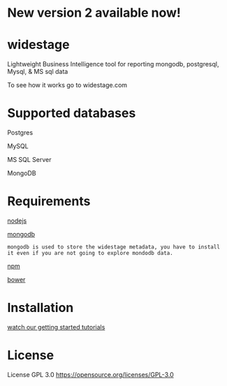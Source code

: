 # New version 2 available now!


# widestage
Lightweight Business Intelligence tool for reporting mongodb, postgresql, Mysql, &amp; MS sql data

To see how it works go to widestage.com

# Supported databases

Postgres

MySQL

MS SQL Server

MongoDB 

# Requirements

[nodejs](https://nodejs.org)

[mongodb](https://www.mongodb.org)

    mongodb is used to store the widestage metadata, you have to install it even if you are not going to explore mondodb data.

[npm](https://www.npmjs.com)

[bower](http://bower.io)


# Installation

[watch our getting started tutorials](http://widestage.com/en/wp/p/getting-started-reports)



# License
License GPL 3.0
https://opensource.org/licenses/GPL-3.0
```
